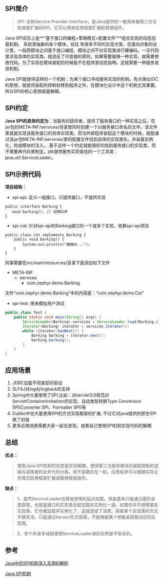 ## SPI简介 ##
> SPI: 全称Service Provider Interface，是Java提供的一套用来被第三方实现或者扩展的API，它可以用来启用框架扩展和替换组件。     

Java SPI实际上是**”基于接口的编程+策略模式+配置文件“**组合实现的动态加载机制。
系统里抽象的各个模块，往往 有很多不同的实现方案，在面向对象的设计里，一般荐模块之间基于接口编程，模块之间不对实现类进行硬编码。一旦代码里涉及具体的实现类，就违反了可拔插的原则，如果需要替换一种实现，就需要修改代码。为了实现在模块装配的时候能不在程序里动态指明，这就需要一种服务发现机制。

Java SPI就提供这样的一个机制：为某个接口寻找服务实现的机制。有点类似IOC的思想，就是将装配的控制权移到程序之外，在模块化设计中这个机制尤其重要。所以SPI的核心思想就是解耦。

## SPI约定 ##
**Java SPI的具体约定为**：当服务的提供者，提供了服务接口的一种实现之后，在jar包的META-INF/services/目录里同时创建一个以服务接口命名的文件。该文件里就是实现该服务接口的具体实现类。而当外部程序装配这个模块的时候，就能通过该jar包META-INF/services/里的配置文件找到具体的实现类名，并装载实例化，完成模块的注入。 基于这样一个约定就能很好的找到服务接口的实现类，而不需要再代码里制定。jdk提供服务实现查找的一个工具类：java.util.ServiceLoader。

## SPI示例代码 ##
**项目结构：**
	
- spi-api: 定义一组接口，只提供接口，不提供实现

```
public interface Barking {  
   void barking(); // 动物叫声   
}
```

- spi-cat: 针对spi-api的Barking接口的一个或多个实现，依赖spi-api项目

```
public class Cat implements Barking {
	public void barking() {
		System.out.println("喵喵叫...");
	}
}
```
同事需要在src/main/resources/目录下面添加如下文件  

- META-INF  
  - services  
    - com.zephyr.demo.Barking  

文件“com.zephyr.demo.Barking”中的内容是：“com.zephyr.demo.Cat”

- spi-test: 用来模拟用户测试
```java
public class Test {
	public static void main(String[] args) {
		ServiceLoader<Barking> services = ServiceLoader.load(Barking.class);
		Iterator<Barking> iterator = services.iterator();
		while (iterator.hasNext()) {
			Barking barking = iterator.next();
			barking.barking();
		}
	}
}
```

## 应用场景 ##
1. JDBC加载不同类型的驱动
2. SLF4J对log4j/logback的支持
3. Spring中大量使用了SPI,比如：对servlet3.0规范对ServletContainerInitializer的实现、自动类型转换Type Conversion SPI(Converter SPI、Formatter SPI)等
4. Dubbo中也大量使用SPI的方式实现框架的扩展, 不过它对java提供的原生SPI做了封装
5. 更多应用场景需要大家一起去发现，或者自己使用SPI机制实现代码的解耦

## 总结 ##
**优点：**
> 使用Java SPI机制的优势是实现解耦，使得第三方服务模块的装配控制的逻辑与调用者的业务代码分离，而不是耦合在一起。应用程序可以根据实际业务情况启用框架扩展或替换框架组件。

**缺点：**
> 1、虽然ServiceLoader也算是使用的延迟加载，但是基本只能通过遍历全部获取，也就是接口的实现类全部加载并实例化一遍。如果你并不想用某些实现类，它也被加载并实例化了，这就造成了浪费。获取某个实现类的方式不够灵活，只能通过Iterator形式获取，不能根据某个参数来获取对应的实现类。 

> 2、多个并发多线程使用ServiceLoader类的实例是不安全的。


## 参考 ##
[Java中的SPI机制深入及源码解析](https://cxis.me/2017/04/17/Java%E4%B8%ADSPI%E6%9C%BA%E5%88%B6%E6%B7%B1%E5%85%A5%E5%8F%8A%E6%BA%90%E7%A0%81%E8%A7%A3%E6%9E%90/)

[Java SPI机制](http://www.spring4all.com/article/260)
